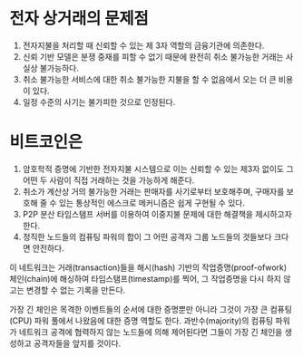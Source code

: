 # 전자 상거래의 문제점 

1. 전자지불을 처리할 때 신뢰할 수 있는 제 3자 역할의 금융기관에 의존한다.
2. 신뢰 기반 모델은 분쟁 중재를 피할 수 없기 때문에 완전히 취소 불가능한 거래는 사실상 불가능하다. 
3. 취소 불가능한 서비스에 대한 취소 불가능한 지불을 할 수 없음에서 오는 더 큰 비용이 있다.
4. 일정 수준의 사기는 불가피한 것으로 인정된다.

# 비트코인은

1. 암호학적 증명에 기반한 전자지불 시스템으로 이는 신뢰할 수 있는 제3자 없이도 그 어떤 두 사람이 직접 거래하는 것을 가능하게 해준다.
2. 취소가 계산상 거의 불가능한 거래는 판매자를 사기로부터 보호해주며, 구매자를 보호해 줄 수 있는 통상적인 에스크로 메커니즘은 쉽게 구현될 수 있다.
3. P2P 분산 타임스탬프 서버를 이용하여 이중지불 문제에 대한 해결책을 제시하고자 한다.
4. 정직한 노드들의 컴퓨팅 파워의 합이 그 어떤 공격자 그룹 노드들의 것들보다 크다면 안전하다.


이 네트워크는 거래(transaction)들을 해시(hash) 기반의 작업증명(proof-ofwork)
체인(chain)에 해싱하여 타임스탬프(timestamp)를 찍어, 
그 작업증명을 다시 하지 않고는 변경할 수 없는 기록을 만든다.

가장 긴 체인은 목격한 이벤트들의 순서에 대한 증명뿐만 아니라 그것이 가장 큰 컴퓨팅(CPU) 파워 풀에서 나왔음에 대한 증명 역할도 한다.
과반수(majority)의 컴퓨팅 파워가 네트워크 공격에 협력하지 않는 노드들에 의해 제어된다면 그들이 가장 긴 체인을 생성하고 공격자들을 앞지를 것이다.

